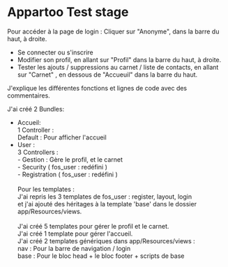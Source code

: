 Appartoo Test stage
=========

Pour accéder à la page de login : Cliquer sur "Anonyme", dans la barre du haut, à droite.
- Se connecter ou s'inscrire
- Modifier son profil, en allant sur "Profil" dans la barre du haut, à droite.
- Tester les ajouts / suppressions au carnet / liste de contacts, en allant sur "Carnet" , en dessous de "Accueuil" dans la barre du haut.

J'explique les différentes fonctions et lignes de code avec des commentaires. <br />

J'ai créé 2 Bundles:
- Accueil:<br />
    1 Controller : <br />
        Default : Pour afficher l'accueil<br />
- User : <br />
    3 Controllers : <br />
      - Gestion : Gère le profil, et le carnet<br />
      - Security ( fos_user : redéfini )<br />
      - Registration ( fos_user : redéfini )
<br /> <br />
Pour les templates : <br />
J'ai repris les 3 templates de fos_user : register, layout, login <br />et j'ai ajouté des héritages à la template 'base' dans le dossier app/Resources/views. <br /> <br />
J'ai créé 5 templates pour gérer le profil et le carnet. <br />
J'ai créé 1 template pour gérer l'accueil. <br />
J'ai créé 2 templates génériques dans app/Resources/views : <br />
nav : Pour la barre de navigation / login <br />
base : Pour le bloc head + le bloc footer + scripts de base
